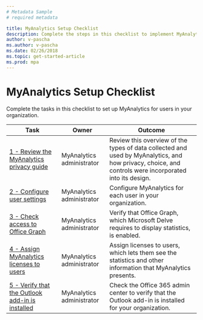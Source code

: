 ```yaml
---
# Metadata Sample
# required metadata

title: MyAnalytics Setup Checklist
description: Complete the steps in this checklist to implement MyAnalytics in your organization
author: v-pascha
ms.author: v-pascha
ms.date: 02/26/2018
ms.topic: get-started-article
ms.prod: mpa
---
```


# MyAnalytics Setup Checklist
Complete the tasks in this checklist to set up MyAnalytics for users in your organization. 

| Task | Owner | Outcome |
|------|-------|---------|
|  [1 - Review the MyAnalytics privacy guide](../Overview/Privacy-Guide.md) | MyAnalytics administrator | Review this overview of the types of data collected and used by MyAnalytics, and how privacy, choice, and controls were incorporated into its design.  |
|  [2 - Configure user settings](../Setup/Configure_MyA_User_Settings.md)  | MyAnalytics administrator | Configure MyAnalytics for each user in your organization.  |
|  [3 - Check access to Office Graph](../Setup/Check_Office_Graph.md) | MyAnalytics administrator |  Verify that Office Graph, which Microsoft Delve requires to display statistics, is enabled.   |
|  [4 - Assign MyAnalytics licenses to users](../Setup/Assign_Licenses.md)  | MyAnalytics administrator | Assign licenses to users, which lets them see the statistics and other information that MyAnalytics presents.   |
|  [5 - Verify that the Outlook add-in is installed](../Setup/Verify-Add-in.md)  | MyAnalytics administrator | Check the Office 365 admin center to verify that the Outlook add-in is installed for your organization. 

